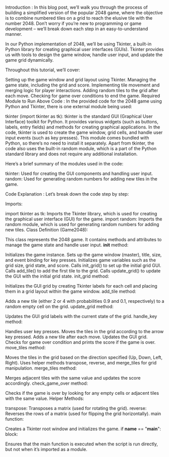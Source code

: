 Introduction :
In this blog post, we’ll walk you through the process of building a simplified version of the popular 2048 game, where the objective is to combine numbered tiles on a grid to reach the elusive tile with the number 2048. Don’t worry if you’re new to programming or game development – we’ll break down each step in an easy-to-understand manner.

In our Python implementation of 2048, we’ll be using Tkinter, a built-in Python library for creating graphical user interfaces (GUIs). Tkinter provides us with tools to design the game window, handle user input, and update the game grid dynamically.

Throughout this tutorial, we’ll cover:

Setting up the game window and grid layout using Tkinter.
Managing the game state, including the grid and score.
Implementing tile movement and merging logic for player interactions.
Adding random tiles to the grid after each move.
Checking for game over conditions to end the game.
Required Module to Run Above Code :
In the provided code for the 2048 game using Python and Tkinter, there is one external module being used:

tkinter (import tkinter as tk):
tkinter is the standard GUI (Graphical User Interface) toolkit for Python.
It provides various widgets (such as buttons, labels, entry fields) and methods for creating graphical applications.
In the code, tkinter is used to create the game window, grid cells, and handle user input events (such as key presses).
This module comes bundled with Python, so there’s no need to install it separately.
Apart from tkinter, the code also uses the built-in random module, which is a part of the Python standard library and does not require any additional installation.

Here’s a brief summary of the modules used in the code:

tkinter: Used for creating the GUI components and handling user input.
random: Used for generating random numbers for adding new tiles in the game.


Code Explanation :
Let’s break down the code step by step:

Imports:

import tkinter as tk: Imports the Tkinter library, which is used for creating the graphical user interface (GUI) for the game.
import random: Imports the random module, which is used for generating random numbers for adding new tiles.
Class Definition (Game2048):

This class represents the 2048 game. It contains methods and attributes to manage the game state and handle user input.
__init__ method:

Initializes the game instance.
Sets up the game window (master), title, size, and event binding for key presses.
Initializes game variables such as the grid size, grid state, and score.
Calls init_grid() to set up the initial grid GUI.
Calls add_tile() to add the first tile to the grid.
Calls update_grid() to update the GUI with the initial grid state.
init_grid method:

Initializes the GUI grid by creating Tkinter labels for each cell and placing them in a grid layout within the game window.
add_tile method:

Adds a new tile (either 2 or 4 with probabilities 0.9 and 0.1, respectively) to a random empty cell on the grid.
update_grid method:

Updates the GUI grid labels with the current state of the grid.
handle_key method:

Handles user key presses.
Moves the tiles in the grid according to the arrow key pressed.
Adds a new tile after each move.
Updates the GUI grid.
Checks for game over condition and prints the score if the game is over.
move_tiles method:

Moves the tiles in the grid based on the direction specified (Up, Down, Left, Right).
Uses helper methods transpose, reverse, and merge_tiles for grid manipulation.
merge_tiles method:

Merges adjacent tiles with the same value and updates the score accordingly.
check_game_over method:

Checks if the game is over by looking for any empty cells or adjacent tiles with the same value.
Helper Methods:

transpose: Transposes a matrix (used for rotating the grid).
reverse: Reverses the rows of a matrix (used for flipping the grid horizontally).
main function:

Creates a Tkinter root window and initializes the game.
if __name__ == "__main__": block:

Ensures that the main function is executed when the script is run directly, but not when it’s imported as a module.
